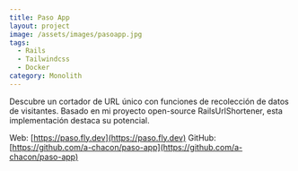```yaml
---
title: Paso App
layout: project
image: /assets/images/pasoapp.jpg
tags:
  - Rails
  - Tailwindcss
  - Docker
category: Monolith
---
```

Descubre un cortador de URL único con funciones de recolección de datos de visitantes. Basado en mi proyecto open-source RailsUrlShortener, esta implementación destaca su potencial.

Web: [https://paso.fly.dev](https://paso.fly.dev)
GitHub: [https://github.com/a-chacon/paso-app](https://github.com/a-chacon/paso-app)

